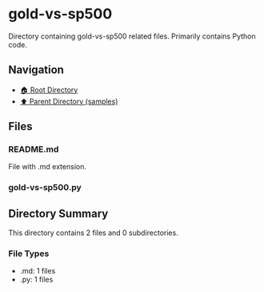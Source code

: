 # gold-vs-sp500

Directory containing gold-vs-sp500 related files. Primarily contains Python code.

## Navigation

* [🏠 Root Directory](../../README.md)
* [⬆️ Parent Directory (samples)](../README.md)

## Files

### README.md

File with .md extension.

### gold-vs-sp500.py

## Directory Summary

This directory contains 2 files and 0 subdirectories.

### File Types

* .md: 1 files
* .py: 1 files

